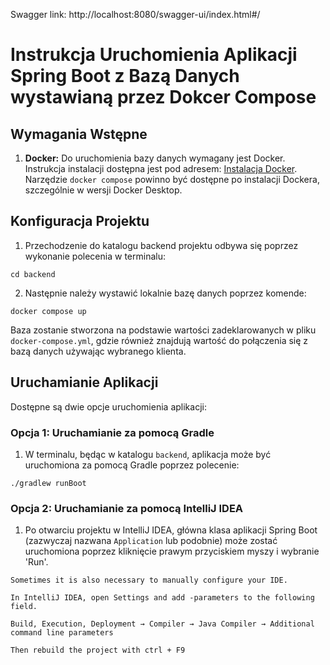 Swagger link: http://localhost:8080/swagger-ui/index.html#/

# Instrukcja Uruchomienia Aplikacji Spring Boot z Bazą Danych wystawianą przez Dokcer Compose

## Wymagania Wstępne

1. **Docker:** Do uruchomienia bazy danych wymagany jest Docker. Instrukcja instalacji dostępna jest pod adresem: [Instalacja Docker](https://docs.docker.com/desktop/install/windows-install/). Narzędzie `docker compose` powinno być dostępne po instalacji Dockera, szczególnie w wersji Docker Desktop.

## Konfiguracja Projektu

1. Przechodzenie do katalogu backend projektu odbywa się poprzez wykonanie polecenia w terminalu:
```shell
cd backend
```

2. Następnie należy wystawić lokalnie bazę danych poprzez komende:

```shell
docker compose up
```
Baza zostanie stworzona na podstawie wartości zadeklarowanych w pliku `docker-compose.yml`, gdzie również znajdują wartość do połączenia się z bazą danych używając wybranego klienta.

## Uruchamianie Aplikacji

Dostępne są dwie opcje uruchomienia aplikacji:

### Opcja 1: Uruchamianie za pomocą Gradle

1. W terminalu, będąc w katalogu `backend`, aplikacja może być uruchomiona za pomocą Gradle poprzez polecenie:

```shell
./gradlew runBoot
```


### Opcja 2: Uruchamianie za pomocą IntelliJ IDEA

1. Po otwarciu projektu w IntelliJ IDEA, główna klasa aplikacji Spring Boot (zazwyczaj nazwana `Application` lub podobnie) może zostać uruchomiona poprzez kliknięcie prawym przyciskiem myszy i wybranie 'Run'.


```shell
Sometimes it is also necessary to manually configure your IDE.

In IntelliJ IDEA, open Settings and add -parameters to the following field.

Build, Execution, Deployment → Compiler → Java Compiler → Additional command line parameters

Then rebuild the project with ctrl + F9
```